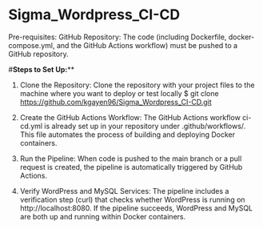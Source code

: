 # Sigma_Wordpress_CI-CD
Pre-requisites:
GitHub Repository: The code (including Dockerfile, docker-compose.yml, and the GitHub Actions workflow) must be pushed to a GitHub repository.

#**Steps to Set Up:****
1. Clone the Repository:
    Clone the repository with your project files to the machine where you want to deploy or test locally
    $ git clone https://github.com/kgayen96/Sigma_Wordpress_CI-CD.git

2. Create the GitHub Actions Workflow:
    The GitHub Actions workflow ci-cd.yml is already set up in your repository under .github/workflows/. This file automates the process of building and deploying Docker containers.

3. Run the Pipeline:
    When code is pushed to the main branch or a pull request is created, the pipeline is automatically triggered by GitHub Actions.

4. Verify WordPress and MySQL Services:
    The pipeline includes a verification step (curl) that checks whether WordPress is running on http://localhost:8080. If the pipeline succeeds, WordPress and MySQL are both up and running         within Docker containers.
